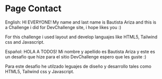 # Page Contact

English:
HI EVERYONE!
My name and last name is Bautista Ariza and this is a Challenge i did for DevChallenge site, i hope likes you :)

For this challenge i used layout and develop languajes like HTML5, Tailwind css and Javascript.



Español:
HOLA A TODOS!
Mi nombre y apellido es Bautista Ariza y este es un desafio que hize para el sitio DevChallenge espero que les guste :)

Para este desafio he utilzado leguajes de diseño y desarrollo tales como HTML5, Tailwind css y Javascript.


